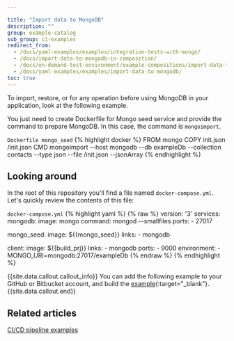 ```yaml
---

title: "Import data to MongoDB"
description: ""
group: example-catalog
sub_group: ci-examples
redirect_from:
  - /docs/yaml-examples/examples/integration-tests-with-mongo/
  - /docs/import-data-to-mongodb-in-composition/
  - /docs/on-demand-test-environment/example-compositions/import-data-to-mongodb/   
  - /docs/yaml-examples/examples/import-data-to-mongodb/
toc: true
---
```


To import, restore, or for any operation before using MongoDB in your application, look at the following example.

You just need to create Dockerfile for Mongo seed service and provide the command to prepare MongoDB. In this case,  the command is `mongoimport`.

  `Dockerfile mongo_seed`
{% highlight docker %}
FROM mongo
COPY init.json /init.json
CMD mongoimport --host mongodb --db exampleDb --collection contacts --type json --file /init.json --jsonArray
{% endhighlight %}

## Looking around
In the root of this repository you'll find a file named `docker-compose.yml`.
Let's quickly review the contents of this file:

  `docker-compose.yml`
{% highlight yaml %}
{% raw %}
version: '3'
services:
  mongodb:
    image: mongo
    command: mongod --smallfiles
    ports:
      - 27017

  mongo_seed:
    image: ${{mongo_seed}}
    links:
      - mongodb

  client:
    image: ${{build_prj}}
    links:
      - mongodb
    ports:
      - 9000
    environment:
      - MONGO_URI=mongodb:27017/exampleDb
{% endraw %}
{% endhighlight %}

{{site.data.callout.callout_info}}
You can add the following example to your GitHub or Bitbucket account, and build the [example](https://github.com/codefreshdemo/cf-example-manage-mongodb){:target="_blank"}.
{{site.data.callout.end}}

## Related articles
[CI/CD pipeline examples]({{site.baseurl}}/docs/example-catalog/examples/#ci-examples)  